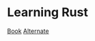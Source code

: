 # Learning Rust

[Book](https://doc.rust-lang.org/book/title-page.html)
[Alternate](https://rust-book.cs.brown.edu)
